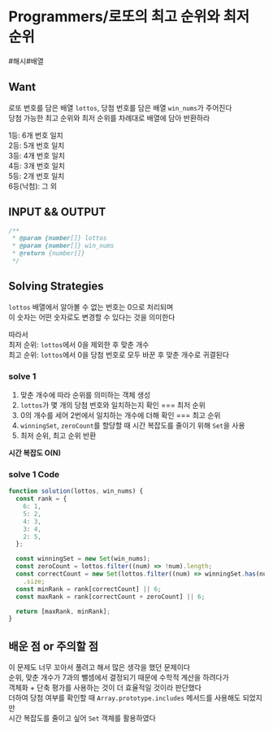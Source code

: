 # Programmers/로또의 최고 순위와 최저 순위

#해시#배열

## Want

로또 번호를 담은 배열 `lottos`, 당첨 번호를 담은 배열 `win_nums`가 주어진다  
당첨 가능한 최고 순위와 최저 순위를 차례대로 배열에 담아 반환하라

1등: 6개 번호 일치  
2등: 5개 번호 일치  
3등: 4개 번호 일치  
4등: 3개 번호 일치  
5등: 2개 번호 일치  
6등(낙첨): 그 외

## INPUT && OUTPUT

```js
/**
 * @param {number[]} lottos
 * @param {number[]} win_nums
 * @return {number[]}
 */
```

## Solving Strategies

`lottos` 배열에서 알아볼 수 없는 번호는 0으로 처리되며  
이 숫자는 어떤 숫자로도 변경할 수 있다는 것을 의미한다

따라서  
최저 순위: `lottos`에서 0을 제외한 후 맞춘 개수  
최고 순위: `lottos`에서 0을 당첨 번호로 모두 바꾼 후 맞춘 개수로 귀결된다

### solve 1

1. 맞춘 개수에 따라 순위를 의미하는 객체 생성
2. `lottos`가 몇 개의 당첨 번호와 일치하는지 확인 === 최저 순위
3. 0의 개수를 세어 2번에서 일치하는 개수에 더해 확인 === 최고 순위
4. `winningSet`, `zeroCount`를 할당할 때 시간 복잡도를 줄이기 위해 `Set`을 사용
5. 최저 순위, 최고 순위 반환

**시간 복잡도 O(N)**

### solve 1 Code

```js
function solution(lottos, win_nums) {
  const rank = {
    6: 1,
    5: 2,
    4: 3,
    3: 4,
    2: 5,
  };

  const winningSet = new Set(win_nums);
  const zeroCount = lottos.filter((num) => !num).length;
  const correctCount = new Set(lottos.filter((num) => winningSet.has(num)))
    .size;
  const minRank = rank[correctCount] || 6;
  const maxRank = rank[correctCount + zeroCount] || 6;

  return [maxRank, minRank];
}
```

## 배운 점 or 주의할 점

이 문제도 너무 꼬아서 풀려고 해서 많은 생각을 했던 문제이다  
순위, 맞춘 개수가 7과의 뺄셈에서 결정되기 때문에 수학적 계산을 하려다가  
객체화 + 단축 평가를 사용하는 것이 더 효율적일 것이라 판단했다  
더하여 당첨 여부를 확인할 때 `Array.prototype.includes` 메서드를 사용해도 되었지만  
시간 복잡도를 줄이고 싶어 `Set` 객체를 활용하였다
